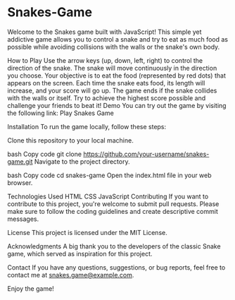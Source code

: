 # Snakes-Game
Welcome to the Snakes game built with JavaScript! This simple yet addictive game allows you to control a snake and try to eat as much food as possible while avoiding collisions with the walls or the snake's own body.

How to Play
Use the arrow keys (up, down, left, right) to control the direction of the snake.
The snake will move continuously in the direction you choose.
Your objective is to eat the food (represented by red dots) that appears on the screen.
Each time the snake eats food, its length will increase, and your score will go up.
The game ends if the snake collides with the walls or itself.
Try to achieve the highest score possible and challenge your friends to beat it!
Demo
You can try out the game by visiting the following link: Play Snakes Game

Installation
To run the game locally, follow these steps:

Clone this repository to your local machine.

bash
Copy code
git clone https://github.com/your-username/snakes-game.git
Navigate to the project directory.

bash
Copy code
cd snakes-game
Open the index.html file in your web browser.

Technologies Used
HTML
CSS
JavaScript
Contributing
If you want to contribute to this project, you're welcome to submit pull requests. Please make sure to follow the coding guidelines and create descriptive commit messages.

License
This project is licensed under the MIT License.

Acknowledgments
A big thank you to the developers of the classic Snake game, which served as inspiration for this project.

Contact
If you have any questions, suggestions, or bug reports, feel free to contact me at snakes.game@example.com.

Enjoy the game!




